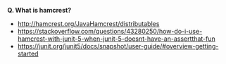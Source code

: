 **Q. What is hamcrest?**
- http://hamcrest.org/JavaHamcrest/distributables
- https://stackoverflow.com/questions/43280250/how-do-i-use-hamcrest-with-junit-5-when-junit-5-doesnt-have-an-assertthat-fun
- https://junit.org/junit5/docs/snapshot/user-guide/#overview-getting-started
